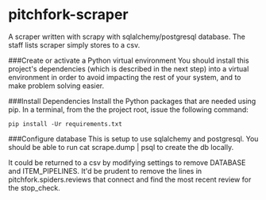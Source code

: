 # pitchfork-scraper

A scraper written with scrapy with sqlalchemy/postgresql database. The staff lists scraper simply stores to a csv.

###Create or activate a Python virtual environment
You should install this project's dependencies (which is described in the next step) into a virtual environment
in order to avoid impacting the rest of your system, and to make problem solving easier.

###Install Dependencies
Install the Python packages that are needed using pip. In a terminal,
from the the project root, issue the following command:

    pip install -Ur requirements.txt

###Configure database
This is setup to use sqlalchemy and postgresql. You should be able to run cat scrape.dump | psql to create the db locally.

It could be returned to a csv by modifying settings to remove DATABASE and ITEM_PIPELINES. It'd be prudent
to remove the lines in pitchfork.spiders.reviews that connect and find the most recent review for the stop_check.
